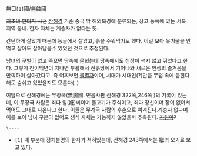 無□`[1]`國/無啟國

<del>최초의 판타지 사전</del> [산해경](%EC%82%B0%ED%95%B4%EA%B2%BD.md) 기준 중국 밖 해외북경에
분류되는, 장고 동쪽에 있는 서북 지역 동네. 한자 자체는 계승자가 없다는 뜻.

간단하게 살았기 때문에 동굴에서 살았고, 흙을 주워먹기도 했다. 이걸 보아 유기물을 안 먹고 살아도 살아남을수 있었던 것으로 추정된다.

남녀의 구별이 없고 죽으면 땅속에 묻혔는데 땅속에서도 심장이 썩지 않고 뛰었다고 한다. 그렇게 천이백년이 지나면 부활해서 진흙땅에서 기어나와
새로운 인생의 즐거움을 만끽하여 살아갔다고. 즉 어찌보면 [불멸자](%EB%B6%88%EB%A9%B8%EC%9E%90.md)이며,
시대가 시대인(?)만큼 무덤 속에 묻힌다 해도 숨쉬고 있었을지도 모른다(..)

여담으로 산해경에는 무장국(無腸國. 민음사판 산해경 322쪽,246쪽 )의 기록이 있는데, 이 무장국 사람은 죄다 임(姙)씨이며 물고기가
주식이고, 죄다 장신이며 장이 없어서 먹어도 그대로 나온다고 한다. 이들은 무계국 사람의 후손으로 여겨진다.<del>계승자 없다며</del>
이를 보아 남녀 구분이 없어도 생식 자체는 가능하지 않았을까 추측된다.
<del>[지렁이](%EC%A7%80%EB%A0%81%EC%9D%B4.md)?</del>

`\----`

  * `[1]` 계 부분에 정체불명의 한자가 적혀있는데, 산해경 243쪽에서는 繼의 오기로 보고 있다.

